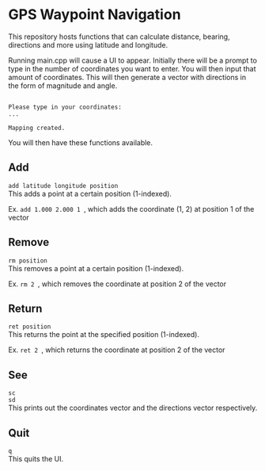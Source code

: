 # GPS Waypoint Navigation

This repository hosts functions that can calculate distance, bearing, directions and more using latitude and longitude.

Running main.cpp will cause a UI to appear. Initially there will be a prompt to type in the number of coordinates you want to enter. You will then input that amount of coordinates. This will then generate a vector with directions in the form of magnitude and angle.

```Type in the number of coordinates you want to enter?

Please type in your coordinates:
...

Mapping created.
```

You will then have these functions available.

## Add

`add latitude longitude position`\
This adds a point at a certain position (1-indexed).

Ex. `add 1.000 2.000 1 `, which adds the coordinate (1, 2) at position 1 of the vector

## Remove

`rm position`\
This removes a point at a certain position (1-indexed).

Ex. `rm 2 `, which removes the coordinate at position 2 of the vector

## Return

`ret position`\
This returns the point at the specified position (1-indexed).

Ex. `ret 2 `, which returns the coordinate at position 2 of the vector

## See

`sc `\
`sd `\
This prints out the coordinates vector and the directions vector respectively.

## Quit

`q` \
This quits the UI.
